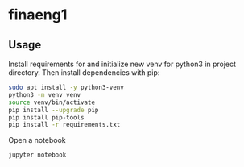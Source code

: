 # finaeng1

## Usage
Install requirements for and initialize new venv for python3 in project directory.
Then install dependencies with pip:
```sh
sudo apt install -y python3-venv
python3 -m venv venv
source venv/bin/activate
pip install --upgrade pip
pip install pip-tools
pip install -r requirements.txt
```

Open a notebook
```sh
jupyter notebook
```
